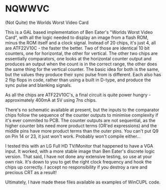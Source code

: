 # NQWWVC
(Not Quite) the Worlds Worst Video Card

This is a GAL based implementation of Ben Eater's "Worlds Worst Video Card", with all the logic needed to display an image from a flash ROM, minus the ROM itself and a clock signal. Instead of 20 chips, it's just 4, all are ATF22V10C - the faster the better. Two of those are identical 10 bit counters, one for horizontal, the other for vertical. The other two chips are essentially comparators, one looks at the horizontal counter output and produces an output when the count is in the correct range, the other does the same thing for the vertical counter. The basic idea for both is the same, but the values they produce their sync pulse from is different. Each also has 2 flip flops in code, rather than using a built in D-type, and produce the sync pulse and blanking signals. 
 
As all the chips are ATF22V10C's, a final circuit is quite power hungry - approximately 400mA at 5V using 7ns chips.

There's no schematic available at present, but the inputs to the comparator chips follow the sequence of the counter outputs to minimise complexity if it's ever commited to PCB. The counter outputs are not sequential, as the higher counter bits need more product terms (OR'ed expressions) and the middle pins have more product terms than the outer pins. You can't put Q9 on Pin 14 or 23, it just won't work. Probably won't compile either...

I tested this with an LG Full HD TV/Monitor that happened to have a VGA input. It worked, with a more stable image than Ben Eater's discrete logic version. That said, I have not done any extensive testing, so use at your own risk. It's down to you to get the right clock frequency and hook the chips up correctly. I accept no responsibility if you destroy a rare and precious CRT as a result!

Ultimately, I have made these files available as examples of WinCUPL code.
